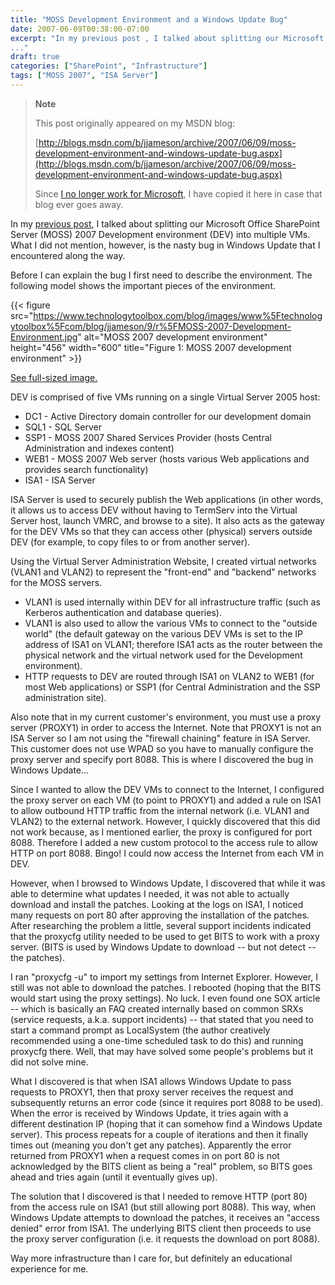 ```yaml
---
title: "MOSS Development Environment and a Windows Update Bug"
date: 2007-06-09T00:38:00-07:00
excerpt: "In my previous post , I talked about splitting our Microsoft Office SharePoint Server (MOSS) 2007 Development environment (DEV) into multiple VMs. What I did not mention, however, is the nasty bug in Windows Update that I encountered along the way. 
..."
draft: true
categories: ["SharePoint", "Infrastructure"]
tags: ["MOSS 2007", "ISA Server"]
---
```


> **Note**
>
> This post originally appeared on my MSDN blog:
>
> [http://blogs.msdn.com/b/jjameson/archive/2007/06/09/moss-development-environment-and-windows-update-bug.aspx](http://blogs.msdn.com/b/jjameson/archive/2007/06/09/moss-development-environment-and-windows-update-bug.aspx)
>
> Since [I no longer work for Microsoft](/blog/jjameson/2011/09/02/last-day-with-microsoft), I have copied it here in case that blog                 ever goes away.

In my [previous post](/blog/jjameson/2007/06/09/virtual-server-issues), I talked about splitting our Microsoft Office SharePoint         Server (MOSS) 2007 Development environment (DEV) into multiple VMs. What I did not         mention, however, is the nasty bug in Windows Update that I encountered along the         way.

Before I can explain the bug I first need to describe the environment. The following         model shows the important pieces of the environment.

{{< figure
src="https://www.technologytoolbox.com/blog/images/www%5Ftechnologytoolbox%5Fcom/blog/jjameson/9/r%5FMOSS-2007-Development-Environment.jpg"
alt="MOSS 2007 development environment"
height="456"
width="600"
title="Figure 1: MOSS 2007 development environment" >}}

[See full-sized image.](/blog/images/www_technologytoolbox_com/blog/jjameson/9/o_MOSS-2007-Development-Environment.jpg)

DEV is comprised of five VMs running on a single Virtual Server 2005 host:

- DC1 - Active Directory domain controller for our development domain
- SQL1 - SQL Server
- SSP1 - MOSS 2007 Shared Services Provider (hosts Central Administration and indexes
  content)
- WEB1 - MOSS 2007 Web server (hosts various Web applications and provides search
  functionality)
- ISA1 - ISA Server

ISA Server is used to securely publish the Web applications (in other words, it         allows us to access DEV without having to TermServ into the Virtual Server host,         launch VMRC, and browse to a site). It also acts as the gateway for the DEV VMs         so that they can access other (physical) servers outside DEV (for example, to copy         files to or from another server).

Using the Virtual Server Administration Website, I created virtual networks (VLAN1         and VLAN2) to represent the "front-end" and "backend" networks for the MOSS servers.

- VLAN1 is used internally within DEV for all infrastructure traffic (such as Kerberos
  authentication and database queries).
- VLAN1 is also used to allow the various VMs to connect to the "outside world" (the
  default gateway on the various DEV VMs is set to the IP address of ISA1 on VLAN1;
  therefore ISA1 acts as the router between the physical network and the virtual network
  used for the Development environment).
- HTTP requests to DEV are routed through ISA1 on VLAN2 to WEB1 (for most Web applications)
  or SSP1 (for Central Administration and the SSP administration site).

Also note that in my current customer's environment, you must use a proxy server         (PROXY1) in order to access the Internet. Note that PROXY1 is not an ISA Server         so I am not using the "firewall chaining" feature in ISA Server. This customer does         not use WPAD so you have to manually configure the proxy server and specify port         8088. This is where I discovered the bug in Windows Update...

Since I wanted to allow the DEV VMs to connect to the Internet, I configured the         proxy server on each VM (to point to PROXY1) and added a rule on ISA1 to allow outbound         HTTP traffic from the internal network (i.e. VLAN1 and VLAN2) to the external network.         However, I quickly discovered that this did not work because, as I mentioned earlier,         the proxy is configured for port 8088. Therefore I added a new custom protocol to         the access rule to allow HTTP on port 8088. Bingo! I could now access the Internet         from each VM in DEV.

However, when I browsed to Windows Update, I discovered that while it was able to         determine what updates I needed, it was not able to actually download and install         the patches. Looking at the logs on ISA1, I noticed many requests on port 80 after         approving the installation of the patches. After researching the problem a little,         several support incidents indicated that the proxycfg utility needed to be used         to get BITS to work with a proxy server. (BITS is used by Windows Update to download         -- but not detect -- the patches).

I ran "proxycfg -u" to import my settings from Internet Explorer. However, I still         was not able to download the patches. I rebooted (hoping that the BITS would start         using the proxy settings). No luck. I even found one SOX article -- which is basically         an FAQ created internally based on common SRXs (service requests, a.k.a. support         incidents) -- that stated that you need to start a command prompt as LocalSystem         (the author creatively recommended using a one-time scheduled task to do this) and         running proxycfg there. Well, that may have solved some people's problems but it         did not solve mine.

What I discovered is that when ISA1 allows Windows Update to pass requests to PROXY1,         then that proxy server receives the request and subsequently returns an error code         (since it requires port 8088 to be used). When the error is received by Windows         Update, it tries again with a different destination IP (hoping that it can somehow         find a Windows Update server). This process repeats for a couple of iterations and         then it finally times out (meaning you don't get any patches). Apparently the error         returned from PROXY1 when a request comes in on port 80 is not acknowledged by the         BITS client as being a "real" problem, so BITS goes ahead and tries again (until         it eventually gives up).

The solution that I discovered is that I needed to remove HTTP (port 80) from the         access rule on ISA1 (but still allowing port 8088). This way, when Windows Update         attempts to download the patches, it receives an "access denied" error from ISA1.         The underlying BITS client then proceeds to use the proxy server configuration (i.e.         it requests the download on port 8088).

Way more infrastructure than I care for, but definitely an educational experience         for me.


